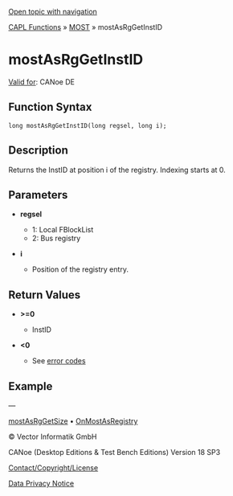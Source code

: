 [Open topic with navigation](../../../../../CANoeDEFamily.htm#Topics/CAPLFunctions/MOST/Functions/CAPLfunctionMOSTAsRgGetInstID.md)

[CAPL Functions](../../CAPLfunctions.md) » [MOST](../CAPLfunctionsMOSTOverview.md) » mostAsRgGetInstID

# mostAsRgGetInstID

[Valid for](../../../Shared/FeatureAvailability.md):  CANoe DE

## Function Syntax

```
long mostAsRgGetInstID(long regsel, long i);
```

## Description

Returns the InstID at position i of the registry. Indexing starts at 0.

## Parameters

- **regsel**
  - 1: Local FBlockList
  - 2: Bus registry

- **i**
  - Position of the registry entry.

## Return Values

- **>=0**
  - InstID

- **<0**
  - See [error codes](../CAPLfunctionsMOSTErrorCodes.md)

## Example

—

[mostAsRgGetSize](CAPLfunctionMOSTAsRgGetSize.md)  •  [OnMostAsRegistry](../EventProcedures/CAPLfunctionOnMOSTAsRegistry.md)

© Vector Informatik GmbH

CANoe (Desktop Editions & Test Bench Editions) Version 18 SP3

[Contact/Copyright/License](../../../Shared/ContactCopyrightLicense.md)

[Data Privacy Notice](https://www.vector.com/int/en/company/get-info/privacy-policy/)